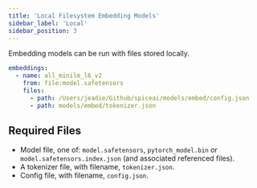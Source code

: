 ```yaml
---
title: 'Local Filesystem Embedding Models'
sidebar_label: 'Local'
sidebar_position: 3
---
```


Embedding models can be run with files stored locally.

```yaml
embeddings:
  - name: all_minilm_l6_v2
    from: file:model.safetensors
    files:
      - path: /Users/jeadie/Github/spiceai/models/embed/config.json
      - path: models/embed/tokenizer.json
```

## Required Files
 - Model file, one of: `model.safetensors`, `pytorch_model.bin` or `model.safetensors.index.json` (and associated referenced files).
 - A tokenizer file, with filename, `tokenizer.json`.
 - Config file, with filename, `config.json`.
